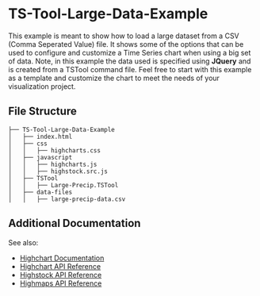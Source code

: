 # TS-Tool-Large-Data-Example

This example is meant to show how to load a large dataset from a CSV (Comma Seperated Value) file. It shows some of the options that can be used to configure and customize a Time Series chart when using a big set of data. Note, in this example the data used is specified using **JQuery** and is created from a TSTool command file. Feel free to start with this example as a template and customize the chart to meet the needs of your visualization project.

## File Structure 
```
├── TS-Tool-Large-Data-Example
│   ├── index.html
│   ├── css
│   │   ├── highcharts.css
│   ├── javascript
│   │   ├── highcharts.js
│   │   ├── highstock.src.js
│   ├── TSTool
│   │   ├── Large-Precip.TSTool
│   ├── data-files
│   │   ├── large-precip-data.csv
```
## Additional Documentation

See also:
* [Highchart Documentation](https://www.highcharts.com/docs)
* [Highchart API Reference](http://api.highcharts.com/highcharts)
* [Highstock API Reference](http://api.highcharts.com/highstock/)
* [Highmaps API Reference](http://api.highcharts.com/highmaps/)